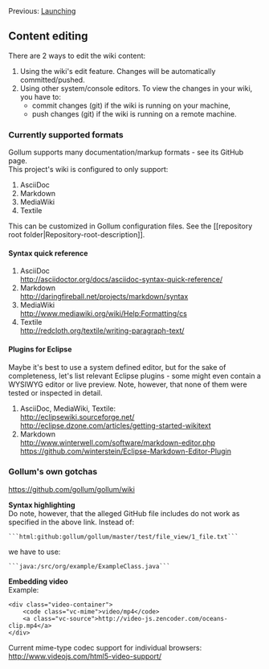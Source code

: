 <!-- --- title: Usage -->

<!-- SIMPLE HORIZONTAL NAVIGATOR -->
<div class="horizontal-navigator">
	<span>
		Previous: <a href="./02-Launching">Launching</a>
	</span>
</div>

## Content editing

There are 2 ways to edit the wiki content:

1. Using the wiki's edit feature. Changes will be automatically committed/pushed.
2. Using other system/console editors. To view the changes in your wiki, you have to:
	* commit changes (git) if the wiki is running on your machine,
	* push changes (git) if the wiki is running on a remote machine.

### Currently supported formats

Gollum supports many documentation/markup formats - see its GitHub page.  
This project's wiki is configured to only support:

1. AsciiDoc
2. Markdown
3. MediaWiki
4. Textile

This can be customized in Gollum configuration files. See the [[repository root folder|Repository-root-description]].

#### Syntax quick reference

1. AsciiDoc  
	<http://asciidoctor.org/docs/asciidoc-syntax-quick-reference/>
2. Markdown  
	<http://daringfireball.net/projects/markdown/syntax>
3. MediaWiki  
	<http://www.mediawiki.org/wiki/Help:Formatting/cs>
4. Textile  
	<http://redcloth.org/textile/writing-paragraph-text/>

#### Plugins for Eclipse

Maybe it's best to use a system defined editor, but for the sake of completeness, let's list relevant Eclipse plugins - some might even contain a WYSIWYG editor or live preview. Note, however, that none of them were tested or inspected in detail.

1. AsciiDoc, MediaWiki, Textile:  
	<http://eclipsewiki.sourceforge.net/>  
	<http://eclipse.dzone.com/articles/getting-started-wikitext>  
2. Markdown  
	<http://www.winterwell.com/software/markdown-editor.php>  
	<https://github.com/winterstein/Eclipse-Markdown-Editor-Plugin>

### Gollum's own gotchas

<https://github.com/gollum/gollum/wiki>

**Syntax highlighting**  
Do note, however, that the alleged GitHub file includes do not work as specified in the above link. Instead of:

<code>\`\`\`html:github:gollum/gollum/master/test/file_view/1_file.txt\`\`\`</code>

we have to use:

<code>\`\`\`java:/src/org/example/ExampleClass.java\`\`\`</code>

**Embedding video**  
Example:  
<pre><code>&lt;div class=&quot;video-container&quot;&gt;
	&lt;code class=&quot;vc-mime&quot;&gt;video/mp4&lt;/code&gt;
	&lt;a class=&quot;vc-source&quot;&gt;http://video-js.zencoder.com/oceans-clip.mp4&lt;/a&gt;
&lt;/div&gt;
</code></pre>

Current mime-type codec support for individual browsers:  
<http://www.videojs.com/html5-video-support/>